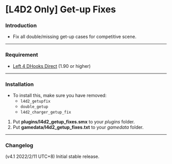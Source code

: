 # [L4D2 Only] Get-up Fixes

### Introduction
- Fix all double/missing get-up cases for competitive scene.

<hr>

### Requirement
- [Left 4 DHooks Direct](https://forums.alliedmods.net/showthread.php?p=2684862) (1.90 or higher)

<hr>

### Installation
- To install this, make sure you have removed:
  - `l4d2_getupfix`
  - `double_getup`
  - `l4d2_charger_getup_fix`

1. Put **plugins/l4d2_getup_fixes.smx** to your _plugins_ folder.
2. Put **gamedata/l4d2_getup_fixes.txt** to your _gamedata_ folder.

<hr>

### Changelog
(v4.1 2022/2/11 UTC+8) Initial stable release.
